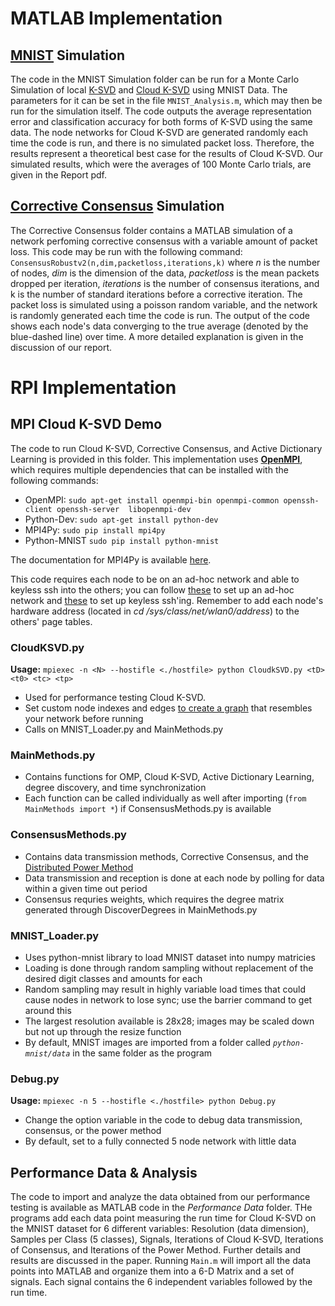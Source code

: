 # MATLAB Implementation

## [MNIST](http://yann.lecun.com/exdb/mnist/) Simulation

The code in the MNIST Simulation folder can be run for a Monte Carlo Simulation of local [K-SVD](http://www.cs.technion.ac.il/~freddy/papers/120.pdf) and [Cloud K-SVD](http://arxiv.org/abs/1412.7839) using MNIST Data. The parameters for it can be set in the file `MNIST_Analysis.m`, which may then be run for the simulation itself. The code outputs the average representation error and classification accuracy for both forms of K-SVD using the same data. The node networks for Cloud K-SVD are generated randomly each time the code is run, and there is no simulated packet loss. Therefore, the results represent a theoretical best case for the results of Cloud K-SVD. Our simulated results, which were the averages of 100 Monte Carlo trials, are given in the Report pdf. 

## [Corrective Consensus](http://vision.jhu.edu/assets/consensus-cdc10.pdf) Simulation

The Corrective Consensus folder contains a MATLAB simulation of a network perfoming corrective consensus with a variable amount of packet loss. This code may be run with the following command: `ConsensusRobustv2(n,dim,packetloss,iterations,k)` where *n* is the number of nodes, *dim* is the dimension of the data, *packetloss* is the mean packets dropped per iteration, *iterations* is the number of consensus iterations, and k is the number of standard iterations before a corrective iteration. The packet loss is simulated using a poisson random variable, and the network is randomly generated each time the code is run. The output of the code shows each node's data converging to the true average (denoted by the blue-dashed line) over time. A more detailed explanation is given in the discussion of our report.

# RPI Implementation

## MPI Cloud K-SVD Demo

The code to run Cloud K-SVD, Corrective Consensus, and Active Dictionary Learning is provided in this folder. This implementation uses [**OpenMPI**](https://www.open-mpi.org/), which requires multiple dependencies that can be installed with the following commands:

- OpenMPI: `sudo apt-get install openmpi-bin openmpi-common openssh-client openssh-server  libopenmpi-dev`
- Python-Dev: `sudo apt-get install python-dev`
- MPI4Py: `sudo pip install mpi4py`
- Python-MNIST `sudo pip install python-mnist`

The documentation for MPI4Py is available [here](http://pythonhosted.org/mpi4py/usrman/index.html). 

This code requires each node to be on an ad-hoc network and able to keyless ssh into the others; you can follow [these](https://geekytheory.com/tutorial-raspberry-pi-wireless-ad-hoc-network/) to set up an ad-hoc network and [these](http://superuser.com/questions/8077/how-do-i-set-up-ssh-so-i-dont-have-to-type-my-password) to set up keyless ssh'ing. Remember to add each node's hardware address (located in *cd /sys/class/net/wlan0/address*) to the others' page tables.

### CloudKSVD.py

**Usage:** `mpiexec -n <N> --hostifle <./hostfile> python CloudkSVD.py <tD> <t0> <tc> <tp>`

- Used for performance testing Cloud K-SVD. 
- Set custom node indexes and edges [to create a graph](https://mpi4py.scipy.org/docs/apiref/mpi4py.MPI.Graphcomm-class.html) that resembles your network before running
- Calls on MNIST_Loader.py and MainMethods.py

### MainMethods.py

- Contains functions for OMP, Cloud K-SVD, Active Dictionary Learning, degree discovery, and time synchronization
- Each function can be called individually as well after importing (`from MainMethods import *`) if ConsensusMethods.py is available

### ConsensusMethods.py

- Contains data transmission methods, Corrective Consensus, and the [Distributed Power Method](http://arxiv.org/pdf/1105.1185v1.pdf)
- Data transmission and reception is done at each node by polling for data within a given time out period
- Consensus requries weights, which requires the degree matrix generated through DiscoverDegrees in MainMethods.py

### MNIST_Loader.py

- Uses python-mnist library to load MNIST dataset into numpy matricies
- Loading is done through random sampling without replacement of the desired digit classes and amounts for each
- Random sampling may result in highly variable load times that could cause nodes in network to lose sync; use the barrier command to get around this
- The largest resolution available is 28x28; images may be scaled down but not up through the resize function
- By default, MNIST images are imported from a folder called *`python-mnist/data`* in the same folder as the program

### Debug.py

**Usage:** `mpiexec -n 5 --hostifle <./hostfile> python Debug.py`

- Change the option variable in the code to debug data transmission, consensus, or the power method
- By default, set to a fully connected 5 node network with little data

## Performance Data & Analysis

The code to import and analyze the data obtained from our performance testing is available as MATLAB code in the *Performance Data* folder. THe programs add each data point measuring the run time for Cloud K-SVD on the MNIST dataset for 6 different variables: Resolution (data dimension), Samples per Class (5 classes), Signals, Iterations of Cloud K-SVD, Iterations of Consensus, and Iterations of the Power Method. Further details and results are discussed in the paper. Running `Main.m` will import all the data points into MATLAB and organize them into a 6-D Matrix and a set of signals. Each signal contains the 6 independent variables followed by the run time. 
